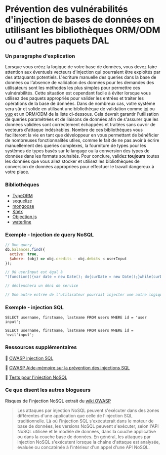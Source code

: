 # Prévention des vulnérabilités d'injection de bases de données en utilisant les bibliothèques ORM/ODM ou d'autres paquets DAL

### Un paragraphe d'explication

Lorsque vous créez la logique de votre base de données, vous devez faire attention aux éventuels vecteurs d'injection qui pourraient être exploités par des attaquants potentiels. L'écriture manuelle des queries dans la base de données ou l'absence de validation des données pour les demandes des utilisateurs sont les méthodes les plus simples pour permettre ces vulnérabilités. Cette situation est cependant facile à éviter lorsque vous utilisez des paquets appropriés pour valider les entrées et traiter les opérations de la base de données. Dans de nombreux cas, votre système sera sûr et solide en utilisant une bibliothèque de validation comme
[joi](https://github.com/hapijs/joi) ou [yup](https://github.com/jquense/yup) et un ORM/ODM de la liste ci-dessous. Cela devrait garantir l'utilisation de queries paramétrées et de liaisons de données afin de s'assurer que les données validées sont correctement échappées et traitées sans ouvrir de vecteurs d'attaque indésirables. Nombre de ces bibliothèques vous faciliteront la vie en tant que développeur en vous permettant de bénéficier de nombreuses fonctionnalités utiles, comme le fait de ne pas avoir à écrire manuellement des queries complexes, la fourniture de types pour les systèmes de types basés sur le langage ou la conversion des types de données dans les formats souhaités. Pour conclure, validez __toujours__ toutes les données que vous allez stocker et utilisez les bibliothèques de conversion de données appropriées pour effectuer le travail dangereux à votre place.

### Bibliothèques

- [TypeORM](https://github.com/typeorm/typeorm)
- [sequelize](https://github.com/sequelize/sequelize)
- [mongoose](https://github.com/Automattic/mongoose)
- [Knex](https://github.com/tgriesser/knex)
- [Objection.js](https://github.com/Vincit/objection.js)
- [waterline](https://github.com/balderdashy/waterline)

### Exemple - Injection de query NoSQL

```javascript
// Une query
db.balances.find({
  active: true,
  $where: (obj) => obj.credits - obj.debits < userInput
});

// Où userInput est égal à
"(function(){var date = new Date(); do{curDate = new Date();}while(curDate-date<10000); return Math.max();})()"

// déclenchera un déni de service

// Une autre entrée de l'utilisateur pourrait injecter une autre logique, ce qui aurait pour conséquence d'exposer des données sensibles dans la base de données
```

### Exemple - injection SQL

```
SELECT username, firstname, lastname FROM users WHERE id = 'user input';

SELECT username, firstname, lastname FROM users WHERE id = 'evil'input';
```

### Ressources supplémentaires

🔗 [OWASP injection SQL](https://www.owasp.org/index.php/SQL_Injection)

🔗 [OWASP Aide-mémoire sur la prévention des injections SQL](https://github.com/OWASP/CheatSheetSeries)

🔗 [Tests pour l'injection NoSQL](https://www.owasp.org/index.php/Testing_for_NoSQL_injection)

### Ce que disent les autres blogueurs

Risques de l'injection NoSQL extrait du [wiki OWASP](https://www.owasp.org/index.php/Testing_for_NoSQL_injection)

> Les attaques par injection NoSQL peuvent s'exécuter dans des zones différentes d'une application que celle de l'injection SQL traditionnelle. Là où l'injection SQL s'exécuterait dans le moteur de base de données, les versions NoSQL peuvent s'exécuter, selon l'API NoSQL utilisée et le modèle de données, dans la couche applicative ou dans la couche base de données. En général, les attaques par injection NoSQL s'exécutent lorsque la chaîne d'attaque est analysée, évaluée ou concaténée à l'intérieur d'un appel d'une API NoSQL.
